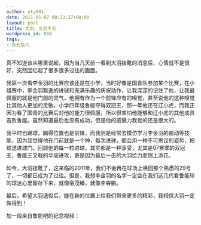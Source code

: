 ```yaml
---
author: ety001
date: 2011-01-07 08:23:27+00:00
layout: post
title: 大羽，见羽不见
wordpress_id: 818
tags:
- 杂七杂八
---
```


真不知道该从哪里说起，因为当几天前一看到大羽挂靴的消息后，心情就不是很好，突然回忆起了很多很多过往的画面。

我第一次看李金羽的比赛应该还是在小学，当时好像是国青队参加某个比赛，在小组赛中，李金羽飘逸的进球和充满乐趣的庆祝动作，让我深深的记住了他，让我最佩服的就是他门前的灵气，他拥有作为一个前锋应有的嗅觉，甚至说他的这种嗅觉比其他人更加的灵敏。小学四年级鲁能夺得双冠王，那一年他还在辽小虎，而我正因为看了国青的比赛后对他的能力很佩服，所以很害怕他能够和辽小虎的其他成员击败鲁能。虽然知道最后也没有成功，但是他的威慑力我觉的还是很大的。

我平时也踢球，踢得位置也是前锋，而我则是经常去模仿学习李金羽的跑动等技能，因为我觉得他在门前就是一个神，每次进球，都会用一种不可思议的姿势，把球送进球门。回顾他的每一粒进球，其实都是一种享受，尤其是07赛季的双冠王，鲁能三叉戟的华丽进攻，更是因为最后一击的大羽给力而锦上添花。

如今，大羽挂靴了，这来临的2011年，我们不会再在球场上唤回那个熟悉的29号了，一切都已成为了过往。但是，我想李金羽的名字一定会在我们这几代看鲁能球的球迷心里留存下来，就像宿茂臻，就像李霄鹏。

最后，希望大羽退役后，能在新的位置上给我们带来更多的精彩，我相信大羽一定做得到！

加一段来自鲁能吧的纪念视频：
